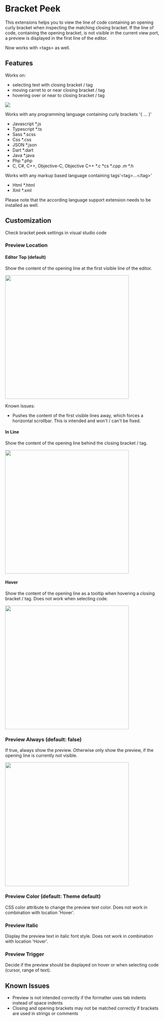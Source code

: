 
# Bracket Peek

This extensions helps you to view the line of code containing an opening curly bracket when inspecting the matching closing bracket.
If the line of code, containing the opening bracket, is not visible in the current view port, a preview is displayed in the first line of the editor.

Now works with \<tags\> as well.

## Features
Works on:
- selecting text with closing bracket / tag
- moving carret to or near closing bracket / tag
- hovering over or near to closing bracket / tag

![](https://raw.githubusercontent.com/j0meinaster/bracket-peek/master/assets/preview.gif)


Works with any programming language containing curly brackets '{ ... }'
- Javascript    *.js
- Typescript    *.ts
- Sass          *.scss
- Css           *.css
- JSON          *.json
- Dart          *.dart
- Java          *.java
- Php           *.php
- C, C#, C++, Objective-C, Objective C++   *.c *cs *.cpp *.m* *.h

Works with any markup based language containing tags'\<tag\>...\</tag\>'
- Html          *.html
- Xml           *.xml

Please note that the according language support extension needs to be installed as well.

## Customization

Check bracket peek settings in visual studio code

### Preview Location

#### Editor Top (default)
Show the content of the opening line at the first visible line of the editor.

<img src="https://raw.githubusercontent.com/j0meinaster/bracket-peek/master/assets/top.png" width="400" >

Known Issues:
- Pushes the content of the first visible lines away, which forces a horizontal scrollbar. This is intended and won't / can't be fixed.

#### In Line
Show the content of the opening line behind the closing bracket / tag.

<img src="https://raw.githubusercontent.com/j0meinaster/bracket-peek/master/assets/inline.png" width="400" >

#### Hover
Show the content of the opening line as a tooltip when hovering a closing bracket / tag. 
Does not work when selecting code.

<img src="https://raw.githubusercontent.com/j0meinaster/bracket-peek/master/assets/hover.png" width="400" >

### Preview Always (default: false)
If true, always show the preview. Otherwise only show the preview, if the opening line is currently not visible.

<img src="https://raw.githubusercontent.com/j0meinaster/bracket-peek/master/assets/always.png" width="400" >

### Preview Color (default: Theme default)
CSS color attribute to change the preview text color. Does not work in combination with location 'Hover'.

### Preview Italic
Display the preview text in italic font style. Does not work in combination with location 'Hover'.

### Preview Trigger
Decide if the preview should be displayed on hover or when selecting code (cursor, range of text). 

## Known Issues

- Preview is not intended correctly if the formatter uses tab indents instead of space indents
- Closing and opening brackets may not be matched correctly if brackets are used in strings or comments